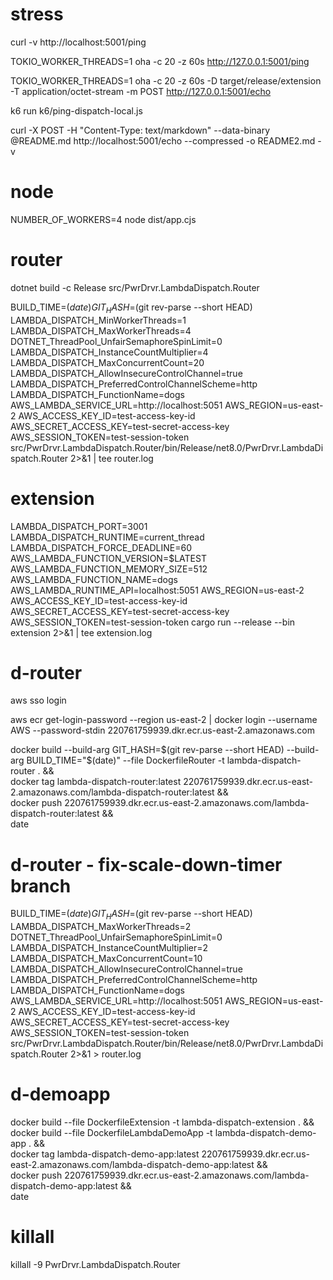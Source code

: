 # stress

curl -v http://localhost:5001/ping

TOKIO_WORKER_THREADS=1 oha -c 20 -z 60s http://127.0.0.1:5001/ping

TOKIO_WORKER_THREADS=1 oha -c 20 -z 60s -D target/release/extension -T application/octet-stream -m POST http://127.0.0.1:5001/echo

k6 run k6/ping-dispatch-local.js

curl -X POST -H "Content-Type: text/markdown" --data-binary @README.md http://localhost:5001/echo --compressed -o README2.md -v

# node

NUMBER_OF_WORKERS=4 node dist/app.cjs

# router

dotnet build -c Release src/PwrDrvr.LambdaDispatch.Router

BUILD_TIME=$(date) GIT_HASH=$(git rev-parse --short HEAD) LAMBDA_DISPATCH_MinWorkerThreads=1 LAMBDA_DISPATCH_MaxWorkerThreads=4 DOTNET_ThreadPool_UnfairSemaphoreSpinLimit=0 LAMBDA_DISPATCH_InstanceCountMultiplier=4 LAMBDA_DISPATCH_MaxConcurrentCount=20 LAMBDA_DISPATCH_AllowInsecureControlChannel=true LAMBDA_DISPATCH_PreferredControlChannelScheme=http LAMBDA_DISPATCH_FunctionName=dogs AWS_LAMBDA_SERVICE_URL=http://localhost:5051 AWS_REGION=us-east-2 AWS_ACCESS_KEY_ID=test-access-key-id AWS_SECRET_ACCESS_KEY=test-secret-access-key AWS_SESSION_TOKEN=test-session-token src/PwrDrvr.LambdaDispatch.Router/bin/Release/net8.0/PwrDrvr.LambdaDispatch.Router 2>&1 | tee router.log

# extension

LAMBDA_DISPATCH_PORT=3001 LAMBDA_DISPATCH_RUNTIME=current_thread LAMBDA_DISPATCH_FORCE_DEADLINE=60 AWS_LAMBDA_FUNCTION_VERSION=\$LATEST AWS_LAMBDA_FUNCTION_MEMORY_SIZE=512 AWS_LAMBDA_FUNCTION_NAME=dogs AWS_LAMBDA_RUNTIME_API=localhost:5051 AWS_REGION=us-east-2 AWS_ACCESS_KEY_ID=test-access-key-id AWS_SECRET_ACCESS_KEY=test-secret-access-key AWS_SESSION_TOKEN=test-session-token cargo run --release --bin extension 2>&1 | tee extension.log

# d-router

aws sso login

aws ecr get-login-password --region us-east-2 | docker login --username AWS --password-stdin 220761759939.dkr.ecr.us-east-2.amazonaws.com                

docker build --build-arg GIT_HASH=$(git rev-parse --short HEAD) --build-arg BUILD_TIME="$(date)" --file DockerfileRouter -t lambda-dispatch-router . && \
docker tag lambda-dispatch-router:latest 220761759939.dkr.ecr.us-east-2.amazonaws.com/lambda-dispatch-router:latest && \
docker push 220761759939.dkr.ecr.us-east-2.amazonaws.com/lambda-dispatch-router:latest && \
date

# d-router - fix-scale-down-timer branch

BUILD_TIME=$(date) GIT_HASH=$(git rev-parse --short HEAD) LAMBDA_DISPATCH_MaxWorkerThreads=2 DOTNET_ThreadPool_UnfairSemaphoreSpinLimit=0 LAMBDA_DISPATCH_InstanceCountMultiplier=2 LAMBDA_DISPATCH_MaxConcurrentCount=10 LAMBDA_DISPATCH_AllowInsecureControlChannel=true LAMBDA_DISPATCH_PreferredControlChannelScheme=http LAMBDA_DISPATCH_FunctionName=dogs AWS_LAMBDA_SERVICE_URL=http://localhost:5051 AWS_REGION=us-east-2 AWS_ACCESS_KEY_ID=test-access-key-id AWS_SECRET_ACCESS_KEY=test-secret-access-key AWS_SESSION_TOKEN=test-session-token src/PwrDrvr.LambdaDispatch.Router/bin/Release/net8.0/PwrDrvr.LambdaDispatch.Router 2>&1 > router.log

# d-demoapp

docker build --file DockerfileExtension -t lambda-dispatch-extension . && \
docker build --file DockerfileLambdaDemoApp -t lambda-dispatch-demo-app . && \
docker tag lambda-dispatch-demo-app:latest 220761759939.dkr.ecr.us-east-2.amazonaws.com/lambda-dispatch-demo-app:latest && \
docker push 220761759939.dkr.ecr.us-east-2.amazonaws.com/lambda-dispatch-demo-app:latest && \
date

# killall

killall -9 PwrDrvr.LambdaDispatch.Router
